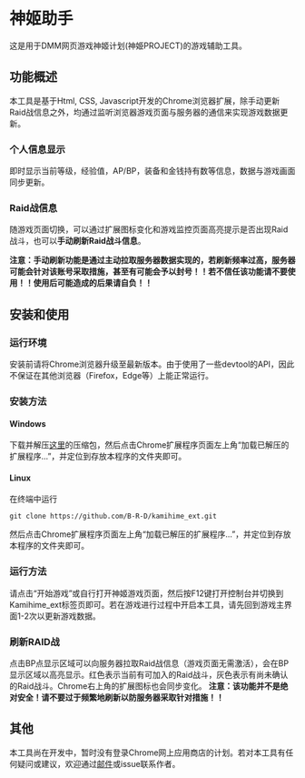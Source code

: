 # 神姬助手
这是用于DMM网页游戏神姬计划(神姫PROJECT)的游戏辅助工具。

## 功能概述
本工具是基于Html, CSS, Javascript开发的Chrome浏览器扩展，除手动更新Raid战信息之外，均通过监听浏览器游戏页面与服务器的通信来实现游戏数据更新。
### 个人信息显示
即时显示当前等级，经验值，AP/BP，装备和金钱持有数等信息，数据与游戏画面同步更新。
### Raid战信息
随游戏页面切换，可以通过扩展图标变化和游戏监控页面高亮提示是否出现Raid战斗，也可以**手动刷新Raid战斗信息**。

**注意：手动刷新功能是通过主动拉取服务器数据实现的，若刷新频率过高，服务器可能会针对该账号采取措施，甚至有可能会予以封号！！若不信任该功能请不要使用！！使用后可能造成的后果请自负！！**

## 安装和使用

### 运行环境
安装前请将Chrome浏览器升级至最新版本。由于使用了一些devtool的API，因此不保证在其他浏览器（Firefox，Edge等）上能正常运行。
### 安装方法
#### Windows
下载并解压[这里](https://github.com/B-R-D/kamihime_ext/releases)的压缩包，然后点击Chrome扩展程序页面左上角“加载已解压的扩展程序...”，并定位到存放本程序的文件夹即可。
#### Linux
在终端中运行
```shell
git clone https://github.com/B-R-D/kamihime_ext.git
```
然后点击Chrome扩展程序页面左上角“加载已解压的扩展程序...”，并定位到存放本程序的文件夹即可。
### 运行方法
请点击“开始游戏”或自行打开神姬游戏页面，然后按F12键打开控制台并切换到Kamihime_ext标签页即可。若在游戏进行过程中开启本工具，请先回到游戏主界面1-2次以更新游戏数据。
### 刷新RAID战
点击BP点显示区域可以向服务器拉取Raid战信息（游戏页面无需激活），会在BP显示区域以高亮显示。红色表示当前有可加入的Raid战斗，灰色表示有尚未确认的Raid战斗。Chrome右上角的扩展图标也会同步变化。
**注意：该功能并不是绝对安全！请不要过于频繁地刷新以防服务器采取针对措施！！**

## 其他
本工具尚在开发中，暂时没有登录Chrome网上应用商店的计划。若对本工具有任何疑问或建议，欢迎通过[邮件](mailto:xingxuanma@gmail.com)或issue联系作者。
